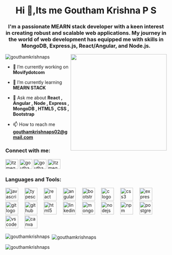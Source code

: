 <h1 align="center">Hi 👋,Its me Goutham Krishna P S</h1>
<h3 align="center">I'm a passionate MEARN stack developer with a keen interest in creating robust and scalable web applications. My journey in the world of web development has equipped me with skills in MongoDB, Express.js, React/Angular, and Node.js.</h3>
<img align="right" height="300" src="https://cdn.dribbble.com/users/1292677/screenshots/6139167/avento.gif"  />

<div align="left>
  <p align="left"> <img src="https://komarev.com/ghpvc/?username=gouthamkrishnaps&label=Profile%20views&color=0e75b6&style=flat" alt="gouthamkrishnaps" /> </p>

- 🔭 I’m currently working on **Movifydotcom**

- 🌱 I’m currently learning **MEARN STACK**

- 💬 Ask me about **React , Angular , Node , Express , MongoDB , HTML5 , CSS , Bootstrap**

- 📫 How to reach me **gouthamkrishnaps02@gmail.com**
</div>


<h3 align="left">Connect with me:</h3>
<p align="left">
<a href="https://twitter.com/itzmegouthamm" target="blank"><img align="center" src="https://raw.githubusercontent.com/rahuldkjain/github-profile-readme-generator/master/src/images/icons/Social/twitter.svg" alt="itzmegouthamm" height="30" width="40" /></a>
<a href="https://linkedin.com/in/gouthamkrishnaps" target="blank"><img align="center" src="https://raw.githubusercontent.com/rahuldkjain/github-profile-readme-generator/master/src/images/icons/Social/linked-in-alt.svg" alt="gouthamkrishnaps" height="30" width="40" /></a>
<a href="https://fb.com/goutham krishna ps" target="blank"><img align="center" src="https://raw.githubusercontent.com/rahuldkjain/github-profile-readme-generator/master/src/images/icons/Social/facebook.svg" alt="goutham krishna ps" height="30" width="40" /></a>
<a href="https://instagram.com/itzmegoutham" target="blank"><img align="center" src="https://raw.githubusercontent.com/rahuldkjain/github-profile-readme-generator/master/src/images/icons/Social/instagram.svg" alt="itzmegoutham" height="30" width="40" /></a>
</p>

<h3 align="left">Languages and Tools:</h3>
<div align="left">
  <img src="https://cdn.jsdelivr.net/gh/devicons/devicon/icons/javascript/javascript-original.svg" height="40" alt="javascript logo"  />
  <img width="12" />
  <img src="https://cdn.jsdelivr.net/gh/devicons/devicon/icons/typescript/typescript-original.svg" height="40" alt="typescript logo"  />
  <img width="12" />
  <img src="https://cdn.jsdelivr.net/gh/devicons/devicon/icons/react/react-original.svg" height="40" alt="react logo"  />
  <img width="12" />
  <img src="https://cdn.jsdelivr.net/gh/devicons/devicon/icons/angularjs/angularjs-original.svg" height="40" alt="angularjs logo"  />
  <img width="12" />
  <img src="https://cdn.jsdelivr.net/gh/devicons/devicon/icons/bootstrap/bootstrap-original.svg" height="40" alt="bootstrap logo"  />
  <img width="12" />
  <img src="https://cdn.jsdelivr.net/gh/devicons/devicon/icons/c/c-original.svg" height="40" alt="c logo"  />
  <img width="12" />
  <img src="https://cdn.jsdelivr.net/gh/devicons/devicon/icons/css3/css3-original.svg" height="40" alt="css3 logo"  />
  <img width="12" />
  <img src="https://cdn.jsdelivr.net/gh/devicons/devicon/icons/express/express-original.svg" height="40" alt="express logo"  />
  <img width="12" />
  <img src="https://cdn.jsdelivr.net/gh/devicons/devicon/icons/git/git-original.svg" height="40" alt="git logo"  />
  <img width="12" />
  <img src="https://cdn.jsdelivr.net/gh/devicons/devicon/icons/github/github-original.svg" height="40" alt="github logo"  />
  <img width="12" />
  <img src="https://cdn.jsdelivr.net/gh/devicons/devicon/icons/html5/html5-original.svg" height="40" alt="html5 logo"  />
  <img width="12" />
  <img src="https://cdn.jsdelivr.net/gh/devicons/devicon/icons/linkedin/linkedin-original.svg" height="40" alt="linkedin logo"  />
  <img width="12" />
  <img src="https://cdn.jsdelivr.net/gh/devicons/devicon/icons/mongodb/mongodb-original.svg" height="40" alt="mongodb logo"  />
  <img width="12" />
  <img src="https://cdn.jsdelivr.net/gh/devicons/devicon/icons/nodejs/nodejs-original.svg" height="40" alt="nodejs logo"  />
  <img width="12" />
  <img src="https://cdn.jsdelivr.net/gh/devicons/devicon/icons/npm/npm-original-wordmark.svg" height="40" alt="npm logo"  />
  <img width="12" />
  <img src="https://cdn.jsdelivr.net/gh/devicons/devicon/icons/postgresql/postgresql-original.svg" height="40" alt="postgresql logo"  />
  <img width="12" />
  <img src="https://cdn.jsdelivr.net/gh/devicons/devicon/icons/vscode/vscode-original.svg" height="40" alt="vscode logo"  />
  <img width="12" />
  <img src="https://cdn.jsdelivr.net/gh/devicons/devicon/icons/canva/canva-original.svg" height="40" alt="canva logo"  />
</div>

<p><img align="left" src="https://github-readme-stats.vercel.app/api/top-langs?username=gouthamkrishnaps&show_icons=true&locale=en&layout=compact" alt="gouthamkrishnaps" /></p>

<p>&nbsp;<img align="center" src="https://github-readme-stats.vercel.app/api?username=gouthamkrishnaps&show_icons=true&locale=en" alt="gouthamkrishnaps" /></p>

<p><img align="center" src="https://github-readme-streak-stats.herokuapp.com/?user=gouthamkrishnaps&" alt="gouthamkrishnaps" /></p>
